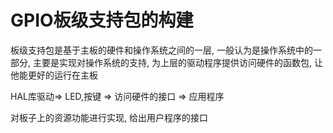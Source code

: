 # GPIO板级支持包的构建

板级支持包是基于主板的硬件和操作系统之间的一层, 一般认为是操作系统中的一部分, 主要是实现对操作系统的支持, 为上层的驱动程序提供访问硬件的函数包, 让他能更好的运行在主板

HAL库驱动=> LED,按键 => 访问硬件的接口 => 应用程序

对板子上的资源功能进行实现, 给出用户程序的接口



































































